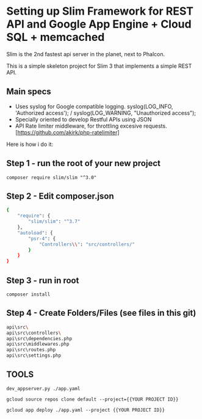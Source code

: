 # Setting up Slim Framework for REST API and Google App Engine + Cloud SQL + memcached

Slim is the 2nd fastest api server in the planet, next to Phalcon.  

This is a simple skeleton project for Slim 3 that implements a simple REST API. 


## Main specs
- Uses syslog for Google compatible logging. syslog(LOG_INFO, 'Authorized access'); / syslog(LOG_WARNING, "Unauthorized access");
- Specially oriented to develop Restful APIs using JSON
- API Rate limiter middleware, for throttling excesive requests. [https://github.com/akirk/php-ratelimiter]

Here is how i do it:

## Step 1 - run the root of your new project
`composer require slim/slim "^3.0"`

## Step 2 - Edit composer.json
```sh
{
    "require": {
        "slim/slim": "^3.7"
    },
    "autoload": {
        "psr-4": {
            "Controllers\\": "src/controllers/"
        }
    }
}
```

## Step 3 - run in root
`composer install`

## Step 4 - Create Folders/Files (see files in this git)
```sh
api\src\
api\src\controllers\
api\src\dependencies.php
api\src\middlewares.php
api\src\routes.php
api\src\settings.php
```

## TOOLS
`dev_appserver.py ./app.yaml`

`gcloud source repos clone default --project={{YOUR PROJECT ID}}`

`gcloud app deploy ./app.yaml --project {{YOUR PROJECT ID}}`
